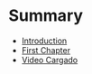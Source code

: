 # Summary

* [Introduction](README.md)
* [First Chapter](chapter1.md)
* [Video Cargado](video_cargado.md)

